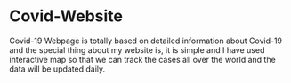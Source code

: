 # Covid-Website
Covid-19 Webpage is totally based on detailed information about Covid-19 and the special thing about my website is, it is  simple and I have used interactive map so that we can track the cases all over the world and the data will be updated daily.
